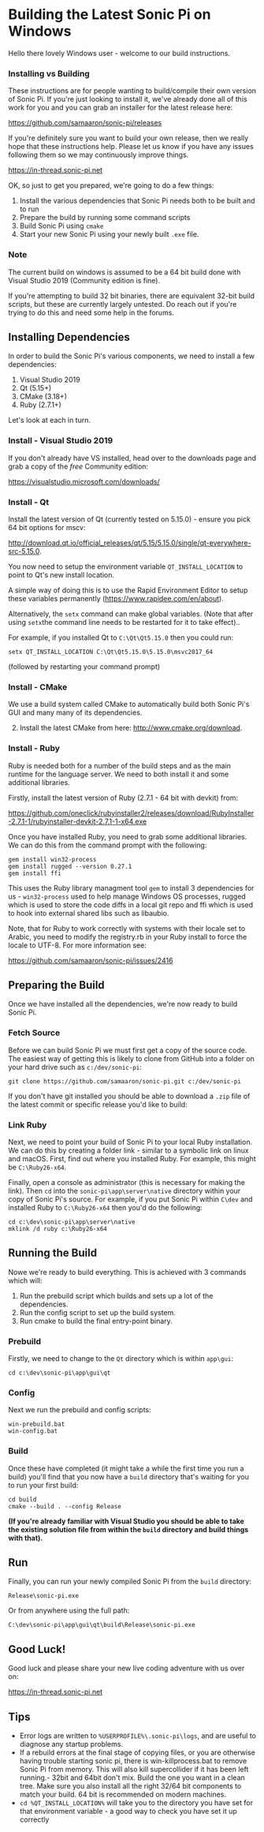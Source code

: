 # Building the Latest Sonic Pi on Windows

Hello there lovely Windows user - welcome to our build
instructions. 


### Installing vs Building

These instructions are for people wanting to build/compile
their own version of Sonic Pi. If you're just looking to install it,
we've already done all of this work for you and you can grab an
installer for the latest release here:

https://github.com/samaaron/sonic-pi/releases

If you're definitely sure you want to build your own release, then we
really hope that these instructions help. Please let us know if you have
any issues following them so we may continuously improve things.

https://in-thread.sonic-pi.net

OK, so just to get you prepared, we're going to do a few things:

1. Install the various dependencies that Sonic Pi needs both to be built
and to run
2. Prepare the build by running some command scripts
3. Build Sonic Pi using `cmake`
4. Start your new Sonic Pi using your newly built `.exe` file.

### Note

The current build on windows is assumed to be a 64 bit build done
with Visual Studio 2019 (Community edition is fine). 

If you're attempting to build 32 bit binaries, there are equivalent
32-bit build scripts, but these are currently largely untested. Do reach
out if you're trying to do this and need some help in the forums.


## Installing Dependencies

In order to build the Sonic Pi's various components, we need to install a few
dependencies:

1. Visual Studio 2019
2. Qt (5.15+)
3. CMake (3.18+)
4. Ruby (2.7.1+)

Let's look at each in turn.

### Install - Visual Studio 2019 

If you don't already have VS installed, head over to the downloads page
and grab a copy of the *free* Community edition:

https://visualstudio.microsoft.com/downloads/


### Install - Qt

Install the latest version of Qt (currently tested on 5.15.0) - ensure
you pick 64 bit options for mscv:

http://download.qt.io/official_releases/qt/5.15/5.15.0/single/qt-everywhere-src-5.15.0.

You now need to setup the environment variable `QT_INSTALL_LOCATION` to
point to Qt's new install location.

A simple way of doing this is to use the Rapid Environment Editor to
setup these variables permanently (https://www.rapidee.com/en/about).

Alternatively, the `setx` command can make global variables. (Note that
after using `setx`the command line needs to be restarted for it to take
effect)..

For example, if you installed Qt to `C:\Qt\Qt5.15.0` then you could run:

```
setx QT_INSTALL_LOCATION C:\Qt\Qt5.15.0\5.15.0\msvc2017_64 
```

(followed by restarting your command prompt)

### Install - CMake

We use a build system called CMake to automatically build both Sonic
Pi's GUI and many many of its dependencies.

2) Install the latest CMake from here: http://www.cmake.org/download.

### Install - Ruby

Ruby is needed both for a number of the build steps and as the main
runtime for the language server. We need to both install it and some
additional libraries.

Firstly, install the latest version of Ruby (2.7.1 - 64 bit with devkit) from:

https://github.com/oneclick/rubyinstaller2/releases/download/RubyInstaller-2.7.1-1/rubyinstaller-devkit-2.7.1-1-x64.exe

Once you have installed Ruby, you need to grab some additional
libraries. We can do this from the command prompt with the following:

```
gem install win32-process
gem install rugged --version 0.27.1
gem install ffi
```

This uses the Ruby library managment tool `gem` to install 3
dependencies for us - `win32-process` used to help manage Windows OS
processes, rugged which is used to store the code diffs in a local git
repo and ffi which is used to hook into external shared libs such as
libaubio.

Note, that for Ruby to work correctly with systems with their locale set
to Arabic, you need to modify the registry.rb in your Ruby install to
force the locale to UTF-8. For more information see:

https://github.com/samaaron/sonic-pi/issues/2416 

## Preparing the Build

Once we have installed all the dependencies, we're now ready to build
Sonic Pi.

### Fetch Source

Before we can build Sonic Pi we must first get a copy of the source
code. The easiest way of getting this is likely to clone from GitHub
into a folder on your hard drive such as `c:/dev/sonic-pi`:

```
git clone https://github.com/samaaron/sonic-pi.git c:/dev/sonic-pi
``` 

If you don't have git installed you should be able to download a `.zip`
file of the latest commit or specific release you'd like to build:


### Link Ruby


Next, we need to point your build of Sonic Pi to your local Ruby
installation. We can do this by creating a folder link - similar to a
symbolic link on linux and macOS. First, find out where you installed
Ruby. For example, this might be `C:\Ruby26-x64`.

Finally, open a console as administrator (this is necessary for making the
link). Then `cd` into the `sonic-pi\app\server\native` directory within
your copy of Sonic Pi's source. For example, if you put Sonic Pi within
`C\dev` and installed Ruby to `C:\Ruby26-x64` then you'd do the
following:

```
cd c:\dev\sonic-pi\app\server\native
mklink /d ruby c:\Ruby26-x64
```

## Running the Build

Nowe we're ready to build everything. This is achieved with 3 commands
which will:

1. Run the prebuild script which builds and sets up a lot of the
   dependencies.
2. Run the config script to set up the build system.
3. Run cmake to build the final entry-point binary.


### Prebuild

Firstly, we need to change to the `Qt` directory which is within `app\gui`:

```
cd c:\dev\sonic-pi\app\gui\qt
```

### Config

Next we run the prebuild and config scripts:

```
win-prebuild.bat
win-config.bat
```

### Build

Once these have completed (it might take a while the first time you run
a build) you'll find that you now have a `build` directory that's
waiting for you to run your first build:

```
cd build
cmake --build . --config Release
```

__(If you're already familiar with Visual Studio you should be able to
take the existing solution file from within the `build` directory and
build things with that).__

## Run

Finally, you can run your newly compiled Sonic Pi from the `build` directory:

```
Release\sonic-pi.exe
```

Or from anywhere using the full path:

```
C:\dev\sonic-pi\app\gui\qt\build\Release\sonic-pi.exe
```

## Good Luck!

Good luck and please share your new live coding adventure with us over on:

https://in-thread.sonic-pi.net

## Tips
- Error logs are written to `%USERPROFILE%\.sonic-pi\logs`, and are useful
  to diagnose any startup problems.
- If a rebuild errors at the final stage of copying files, or you are
  otherwise having trouble starting sonic pi, there is
  win-killprocess.bat to remove Sonic Pi from memory.  This will also
  kill supercollider if it has been left running.- 32bit and 64bit don't
  mix.  Build the one you want in a clean tree.  Make sure you also
  install all the right 32/64 bit components to match your build.  64
  bit is recommended on modern machines.
- `cd %QT_INSTALL_LOCATION%` will take you to the directory you have set
  for that environment variable - a good way to check you have set it up
  correctly


